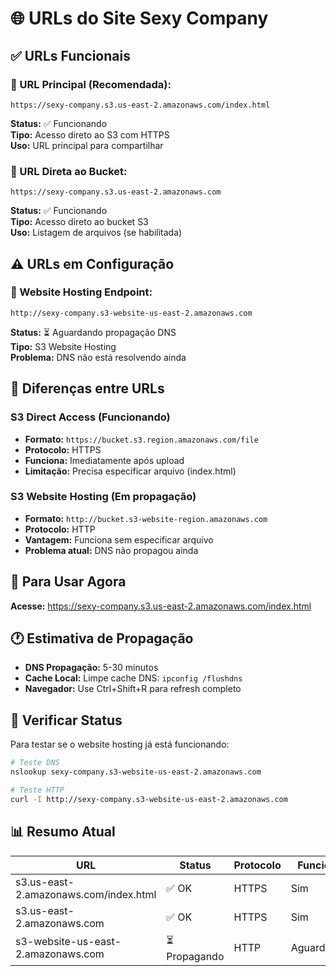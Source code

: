 # 🌐 URLs do Site Sexy Company

## ✅ URLs Funcionais

### **🔗 URL Principal (Recomendada):**
```
https://sexy-company.s3.us-east-2.amazonaws.com/index.html
```
**Status:** ✅ Funcionando  
**Tipo:** Acesso direto ao S3 com HTTPS  
**Uso:** URL principal para compartilhar

### **🔗 URL Direta ao Bucket:**
```
https://sexy-company.s3.us-east-2.amazonaws.com
```
**Status:** ✅ Funcionando  
**Tipo:** Acesso direto ao bucket S3  
**Uso:** Listagem de arquivos (se habilitada)

## ⚠️ URLs em Configuração

### **🔗 Website Hosting Endpoint:**
```
http://sexy-company.s3-website-us-east-2.amazonaws.com
```
**Status:** ⏳ Aguardando propagação DNS  
**Tipo:** S3 Website Hosting  
**Problema:** DNS não está resolvendo ainda  

## 🔧 Diferenças entre URLs

### **S3 Direct Access** (Funcionando)
- **Formato:** `https://bucket.s3.region.amazonaws.com/file`
- **Protocolo:** HTTPS
- **Funciona:** Imediatamente após upload
- **Limitação:** Precisa especificar arquivo (index.html)

### **S3 Website Hosting** (Em propagação)
- **Formato:** `http://bucket.s3-website-region.amazonaws.com`
- **Protocolo:** HTTP
- **Vantagem:** Funciona sem especificar arquivo
- **Problema atual:** DNS não propagou ainda

## 🚀 Para Usar Agora

**Acesse:** https://sexy-company.s3.us-east-2.amazonaws.com/index.html

## 🕐 Estimativa de Propagação

- **DNS Propagação:** 5-30 minutos
- **Cache Local:** Limpe cache DNS: `ipconfig /flushdns`
- **Navegador:** Use Ctrl+Shift+R para refresh completo

## 🔄 Verificar Status

Para testar se o website hosting já está funcionando:

```bash
# Teste DNS
nslookup sexy-company.s3-website-us-east-2.amazonaws.com

# Teste HTTP
curl -I http://sexy-company.s3-website-us-east-2.amazonaws.com
```

## 📊 Resumo Atual

| URL | Status | Protocolo | Funciona |
|-----|--------|-----------|----------|
| s3.us-east-2.amazonaws.com/index.html | ✅ OK | HTTPS | Sim |
| s3.us-east-2.amazonaws.com | ✅ OK | HTTPS | Sim |
| s3-website-us-east-2.amazonaws.com | ⏳ Propagando | HTTP | Aguardando |